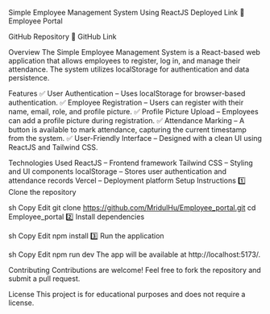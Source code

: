Simple Employee Management System Using ReactJS
Deployed Link
🔗 Employee Portal

GitHub Repository
🔗 GitHub Link

Overview
The Simple Employee Management System is a React-based web application that allows employees to register, log in, and manage their attendance. The system utilizes localStorage for authentication and data persistence.

Features
✅ User Authentication – Uses localStorage for browser-based authentication.
✅ Employee Registration – Users can register with their name, email, role, and profile picture.
✅ Profile Picture Upload – Employees can add a profile picture during registration.
✅ Attendance Marking – A button is available to mark attendance, capturing the current timestamp from the system.
✅ User-Friendly Interface – Designed with a clean UI using ReactJS and Tailwind CSS.

Technologies Used
ReactJS – Frontend framework
Tailwind CSS – Styling and UI components
localStorage – Stores user authentication and attendance records
Vercel – Deployment platform
Setup Instructions
1️⃣ Clone the repository

sh
Copy
Edit
git clone https://github.com/MridulHu/Employee_portal.git
cd Employee_portal
2️⃣ Install dependencies

sh
Copy
Edit
npm install
3️⃣ Run the application

sh
Copy
Edit
npm run dev
The app will be available at http://localhost:5173/.

Contributing
Contributions are welcome! Feel free to fork the repository and submit a pull request.

License
This project is for educational purposes and does not require a license.
